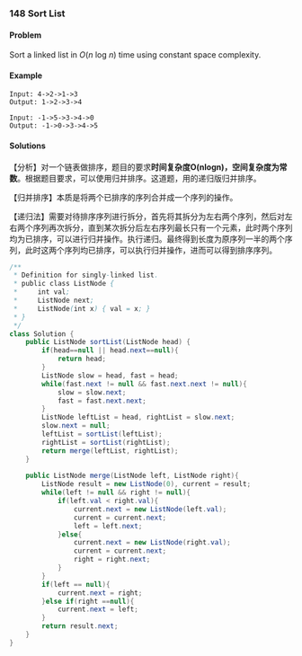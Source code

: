 ### 148 Sort List

#### Problem

Sort a linked list in *O*(*n* log *n*) time using constant space complexity.

#### Example

```
Input: 4->2->1->3
Output: 1->2->3->4
```

```
Input: -1->5->3->4->0
Output: -1->0->3->4->5
```



#### Solutions

【分析】对一个链表做排序，题目的要求**时间复杂度O(nlogn)，空间复杂度为常数**。根据题目要求，可以使用归并排序。这道题，用的递归版归并排序。

【归并排序】本质是将两个已排序的序列合并成一个序列的操作。

【递归法】需要对待排序序列进行拆分，首先将其拆分为左右两个序列，然后对左右两个序列再次拆分，直到某次拆分后左右序列最长只有一个元素，此时两个序列均为已排序，可以进行归并操作。执行递归。最终得到长度为原序列一半的两个序列，此时这两个序列均已排序，可以执行归并操作，进而可以得到排序序列。

```java
/**
 * Definition for singly-linked list.
 * public class ListNode {
 *     int val;
 *     ListNode next;
 *     ListNode(int x) { val = x; }
 * }
 */
class Solution {
    public ListNode sortList(ListNode head) {
        if(head==null || head.next==null){
            return head;
        }
        ListNode slow = head, fast = head;
        while(fast.next != null && fast.next.next != null){
            slow = slow.next;
            fast = fast.next.next;
        }
        ListNode leftList = head, rightList = slow.next;
        slow.next = null;
        leftList = sortList(leftList);
        rightList = sortList(rightList);
        return merge(leftList, rightList);
    }
    
    public ListNode merge(ListNode left, ListNode right){
        ListNode result = new ListNode(0), current = result;
        while(left != null && right != null){
            if(left.val < right.val){
                current.next = new ListNode(left.val);
                current = current.next;
                left = left.next;
            }else{
                current.next = new ListNode(right.val);
                current = current.next;
                right = right.next;
            }
        }
        if(left == null){
            current.next = right;
        }else if(right ==null){
            current.next = left;
        }
        return result.next; 
    }
}
```





